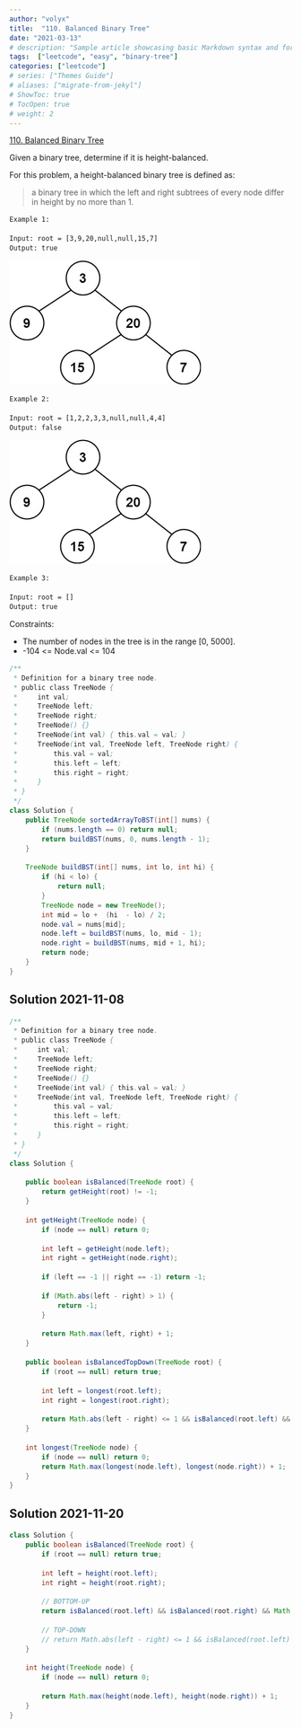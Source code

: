 ```yaml
---
author: "volyx"
title:  "110. Balanced Binary Tree"
date: "2021-03-13"
# description: "Sample article showcasing basic Markdown syntax and formatting for HTML elements."
tags:  ["leetcode", "easy", "binary-tree"]
categories: ["leetcode"]
# series: ["Themes Guide"]
# aliases: ["migrate-from-jekyl"]
# ShowToc: true
# TocOpen: true
# weight: 2
---
```


[110. Balanced Binary Tree](https://leetcode.com/problems/balanced-binary-tree/)

Given a binary tree, determine if it is height-balanced.

For this problem, a height-balanced binary tree is defined as:

> a binary tree in which the left and right subtrees of every node differ in height by no more than 1.

```txt
Example 1:

Input: root = [3,9,20,null,null,15,7]
Output: true
```

![ex1](/images/2021-03-13-balanced-binary-tree-ex1.jpg)

```txt
Example 2:

Input: root = [1,2,2,3,3,null,null,4,4]
Output: false
```

![ex1](/images/2021-03-13-balanced-binary-tree-ex1.jpg)

```txt
Example 3:

Input: root = []
Output: true
```

Constraints:

- The number of nodes in the tree is in the range [0, 5000].
- -104 <= Node.val <= 104



```java
/**
 * Definition for a binary tree node.
 * public class TreeNode {
 *     int val;
 *     TreeNode left;
 *     TreeNode right;
 *     TreeNode() {}
 *     TreeNode(int val) { this.val = val; }
 *     TreeNode(int val, TreeNode left, TreeNode right) {
 *         this.val = val;
 *         this.left = left;
 *         this.right = right;
 *     }
 * }
 */
class Solution {
    public TreeNode sortedArrayToBST(int[] nums) {
        if (nums.length == 0) return null;
        return buildBST(nums, 0, nums.length - 1);
    }
    
    TreeNode buildBST(int[] nums, int lo, int hi) {
        if (hi < lo) {
            return null;
        }
        TreeNode node = new TreeNode();
        int mid = lo +  (hi  - lo) / 2;
        node.val = nums[mid];
        node.left = buildBST(nums, lo, mid - 1);
        node.right = buildBST(nums, mid + 1, hi);
        return node;
    }
}
```

## Solution 2021-11-08

```java
/**
 * Definition for a binary tree node.
 * public class TreeNode {
 *     int val;
 *     TreeNode left;
 *     TreeNode right;
 *     TreeNode() {}
 *     TreeNode(int val) { this.val = val; }
 *     TreeNode(int val, TreeNode left, TreeNode right) {
 *         this.val = val;
 *         this.left = left;
 *         this.right = right;
 *     }
 * }
 */
class Solution {
    
    public boolean isBalanced(TreeNode root) {
        return getHeight(root) != -1;
    }
    
    int getHeight(TreeNode node) {
        if (node == null) return 0;
        
        int left = getHeight(node.left);
        int right = getHeight(node.right);
        
        if (left == -1 || right == -1) return -1;
        
        if (Math.abs(left - right) > 1) {
            return -1;
        }
        
        return Math.max(left, right) + 1;
    }
    
    public boolean isBalancedTopDown(TreeNode root) {
        if (root == null) return true;
        
        int left = longest(root.left);
        int right = longest(root.right);

        return Math.abs(left - right) <= 1 && isBalanced(root.left) && isBalanced(root.right);
    }
    
    int longest(TreeNode node) {
        if (node == null) return 0;
        return Math.max(longest(node.left), longest(node.right)) + 1;
    }
}
```

## Solution 2021-11-20

```java
class Solution {
    public boolean isBalanced(TreeNode root) {
        if (root == null) return true;
        
        int left = height(root.left);
        int right = height(root.right);
        
        // BOTTOM-UP
        return isBalanced(root.left) && isBalanced(root.right) && Math.abs(left - right) <= 1;

        // TOP-DOWN
        // return Math.abs(left - right) <= 1 && isBalanced(root.left) && isBalanced(root.right);
    }
    
    int height(TreeNode node) {
        if (node == null) return 0;
        
        return Math.max(height(node.left), height(node.right)) + 1;
    }
}
```
